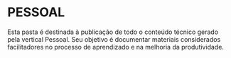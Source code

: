 # PESSOAL

Esta pasta é destinada à publicação de todo o conteúdo técnico gerado pela vertical Pessoal. Seu objetivo é documentar materiais considerados facilitadores no processo de aprendizado e na melhoria da produtividade.